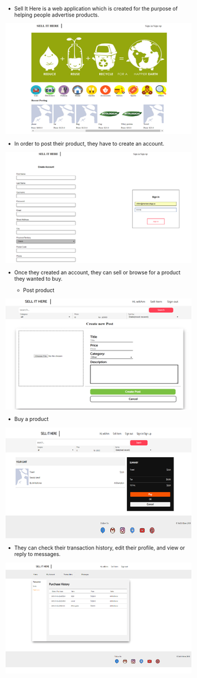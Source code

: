 - Sell It Here is a web application which is created for the purpose of helping people advertise products.
<p align="center">
  <img src="ScreenShot/index.png" height="300px" width="600px">
</p>


- In order to post their product, they have to create an account.
<p align="center">
  <img src="ScreenShot/accounts.png" height="300px" width="600px">
</p>


- Once they created an account, they can sell or browse for a product they wanted to buy.


  - Post product
<p align="center">
  <img src="ScreenShot/sell.png" height="300px" width="600px">
</p>

  - Buy a product
<p align="center">
  <img src="ScreenShot/buy.png" height="300px" width="600px">
</p>


- They can check their transaction history, edit their profile, and view or reply to messages.
<p align="center">
  <img src="ScreenShot/transaction.png" height="300px" width="600px">
</p>

